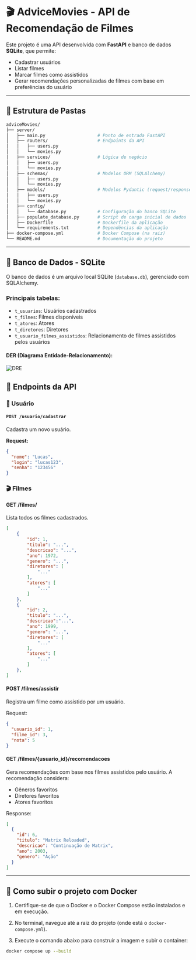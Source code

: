 # 🎬 AdviceMovies - API de Recomendação de Filmes

Este projeto é uma API desenvolvida com **FastAPI** e banco de dados **SQLite**, que permite:

- Cadastrar usuários
- Listar filmes
- Marcar filmes como assistidos
- Gerar recomendações personalizadas de filmes com base em preferências do usuário

---

## 📁 Estrutura de Pastas

~~~bash
adviceMovies/
├── server/
│   ├── main.py                    # Ponto de entrada FastAPI
│   ├── routers/                   # Endpoints da API
│   │   ├── users.py
│   │   └── movies.py
│   ├── services/                  # Lógica de negócio
│   │   ├── users.py
│   │   └── movies.py
│   ├── schemas/                   # Modelos ORM (SQLAlchemy)
│   │   ├── users.py
│   │   └── movies.py
│   ├── models/                    # Modelos Pydantic (request/response)
│   │   ├── users.py
│   │   └── movies.py
│   ├── config/
│   │   └── database.py            # Configuração do banco SQLite
│   ├── populate_database.py       # Script de carga inicial de dados
│   ├── Dockerfile                 # Dockerfile da aplicação
│   └── requirements.txt           # Dependências da aplicação
├── docker-compose.yml             # Docker Compose (na raiz)
└── README.md                      # Documentação do projeto
~~~
---

## 🧩 Banco de Dados - SQLite

O banco de dados é um arquivo local SQLite (`database.db`), gerenciado com SQLAlchemy.

### Principais tabelas:

- `t_usuarios`: Usuários cadastrados  
- `t_filmes`: Filmes disponíveis  
- `t_atores`: Atores  
- `t_diretores`: Diretores  
- `t_usuario_filmes_assistidos`: Relacionamento de filmes assistidos pelos usuários
#### DER (Diagrama Entidade-Relacionamento):
![DRE](https://github.com/user-attachments/assets/bf2dfb3a-5b54-4cb8-822a-14573e120a62)

## 🚀 Endpoints da API

### 👤 Usuário

#### `POST /usuario/cadastrar`  
Cadastra um novo usuário.

**Request:**
~~~json
{
  "nome": "Lucas",
  "login": "lucas123",
  "senha": "123456"
}
~~~

### 🎬 Filmes
#### GET /filmes/
Lista todos os filmes cadastrados.

~~~json
[
	{
		"id": 1,
		"titulo": "...",
		"descricao": "...",
		"ano": 1972,
		"genero": "...",
		"diretores": [
			"..."
		],
		"atores": [
			"..."
		]
	},
    {
		"id": 2,
		"titulo": "...",
		"descricao":"...",
		"ano": 1999,
		"genero": "...",
		"diretores": [
			"..."
		],
		"atores": [
			"..."
		]
	},
]
~~~

#### POST /filmes/assistir
Registra um filme como assistido por um usuário.

Request:

~~~json
{
  "usuario_id": 1,
  "filme_id": 3,
  "nota": 5
}
~~~

#### GET /filmes/{usuario_id}/recomendacoes
Gera recomendações com base nos filmes assistidos pelo usuário. A recomendação considera:

- Gêneros favoritos
- Diretores favoritos
- Atores favoritos

Response:


~~~json
[
  {
    "id": 6,
    "titulo": "Matrix Reloaded",
    "descricao": "Continuação de Matrix",
    "ano": 2003,
    "genero": "Ação"
  }
]
~~~

----

## 🐳 Como subir o projeto com Docker

1. Certifique-se de que o Docker e o Docker Compose estão instalados e em execução.

2. No terminal, navegue até a raiz do projeto (onde está o `docker-compose.yml`).

3. Execute o comando abaixo para construir a imagem e subir o container:

~~~bash
docker compose up --build
~~~
